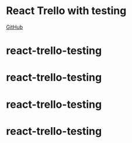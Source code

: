 # React Trello with testing

[GitHub](https://github.com/Thinkful-Ed/react-trello-testing/)
# react-trello-testing
# react-trello-testing
# react-trello-testing
# react-trello-testing
